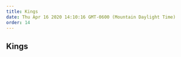 ```yaml
---
title: Kings
date: Thu Apr 16 2020 14:10:16 GMT-0600 (Mountain Daylight Time)
order: 14
---
```


## Kings